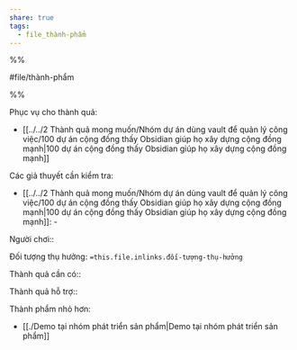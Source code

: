 ```yaml
---  
share: true  
tags:  
  - file_thành-phẩm  
---  
```

  
%%  
#file/thành-phẩm  
%%  
  
Phục vụ cho thành quả:  
- [[../../2 Thành quả mong muốn/Nhóm dự án dùng vault để quản lý công việc/100 dự án cộng đồng thấy Obsidian giúp họ xây dựng cộng đồng mạnh|100 dự án cộng đồng thấy Obsidian giúp họ xây dựng cộng đồng mạnh]]  
  
Các giả thuyết cần kiểm tra:  
- [[../../2 Thành quả mong muốn/Nhóm dự án dùng vault để quản lý công việc/100 dự án cộng đồng thấy Obsidian giúp họ xây dựng cộng đồng mạnh|100 dự án cộng đồng thấy Obsidian giúp họ xây dựng cộng đồng mạnh]]: \-  
  
Người chơi::   
Đối tượng thụ hưởng: `=this.file.inlinks.đối-tượng-thụ-hưởng`  
  
Thành quả cần có::  
Thành quả hỗ trợ::  
  
Thành phẩm nhỏ hơn:  
- [[./Demo tại nhóm phát triển sản phẩm|Demo tại nhóm phát triển sản phẩm]]  
  
